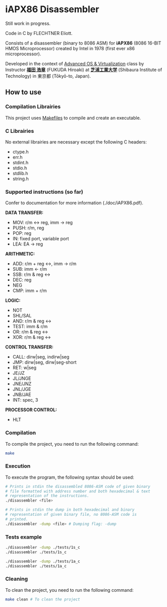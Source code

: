 # iAPX86 Disassembler

Still work in progress.

Code in C by FLECHTNER Eliott.

Consists of a disassembler (binary to 8086 ASM) for **iAPX86** (8086 16-BIT HMOS Microprocessor) created by Intel in 1978 (first ever x86 microprocessor).

Developed in the context of [Advanced OS &amp; Virtualization](http://syllabus.sic.shibaura-it.ac.jp/syllabus/2023/din/138807.html?g=101) class by Instructor [**福田 浩章**](http://resea.shibaura-it.ac.jp/?2830ea708a1eddbb7e8bb6c2a366b751) (FUKUDA Hiroaki) at [**芝浦工業大学**](https://www.shibaura-it.ac.jp/en/) (Shibaura Institute of Technology) in 東京都 (Tōkyō-to, Japan).

## How to use

### Compilation Librairies

This project uses [Makefiles](<https://www.wikiwand.com/en/Make_(software)>) to compile and create an executable.

### C Librairies

No external librairies are necessary except the following C headers:

- ctype.h
- err.h
- stdint.h
- stdio.h
- stdlib.h
- string.h

### Supported instructions (so far)

Confer to documentation for more information (./doc/iAPX86.pdf).

**DATA TRANSFER:**

- MOV: r/m <-> reg, imm -> reg
- PUSH: r/m, reg
- POP: reg
- IN: fixed port, variable port
- LEA: EA -> reg

**ARITHMETIC:**

- ADD: r/m + reg <->, imm -> r/m
- SUB: imm <- r/m
- SSB: r/m & reg <->
- DEC: reg
- NEG
- CMP: imm + r/m

**LOGIC:**

- NOT
- SHL/SAL
- AND: r/m & reg <->
- TEST: imm & r/m
- OR: r/m & reg <->
- XOR: r/m & reg <->

**CONTROL TRANSFER:**

- CALL: dirw|seg, indirw|seg
- JMP: dirw|seg, dirw|seg-short
- RET: w|seg
- JE/JZ
- JL/JNGE
- JNE/JNZ
- JNL/JGE
- JNB/JAE
- INT: spec, 3

**PROCESSOR CONTROL:**

- HLT

### Compilation

To compile the project, you need to run the following command:

```bash
make
```

### Execution

To execute the program, the following syntax should be used:

```bash
# Prints in stdin the disassembled 8086-ASM code of given binary
# file formatted with address number and both hexadecimal & text
# representation of the instructions.
./disassembler <file>

# Prints in stdin the dump in both hexadecimal and binary
# representation of given binary file, no 8086-ASM code is
# printed.
./disassembler -dump <file> # Dumping flag: -dump
```

### Tests example

```bash
./disassembler -dump ./tests/1s_c
./disassembler ./tests/1s_c

./disassembler -dump ./tests/1a_c
./disassembler ./tests/1a_c
```

### Cleaning

To clean the project, you need to run the following command:

```bash
make clean # To clean the project
```
